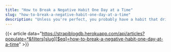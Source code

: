```yaml
---
title: "How to Break a Negative Habit One Day at a Time"
slug: "how-to-break-a-negative-habit-one-day-at-a-time"
description: "Unless you're perfect, you probably have a habit that drives you or others nuts. The conflicting nature of bad habits makes them difficult to overcome. What is your bad habit?"
---
```


{{< article data="https://strapiblogdb.herokuapp.com/api/articles?populate=*&filters[slug][$eq]=how-to-break-a-negative-habit-one-day-at-a-time" >}}
